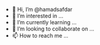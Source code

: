 - 👋 Hi, I’m @hamadsafdar
- 👀 I’m interested in ...
- 🌱 I’m currently learning ...
- 💞️ I’m looking to collaborate on ...
- 📫 How to reach me ...

<!---
hamadsafdar/hamadsafdar is a ✨ special ✨ repository because its `README.md` (this file) appears on your GitHub profile.
You can click the Preview link to take a look at your changes.
--->
